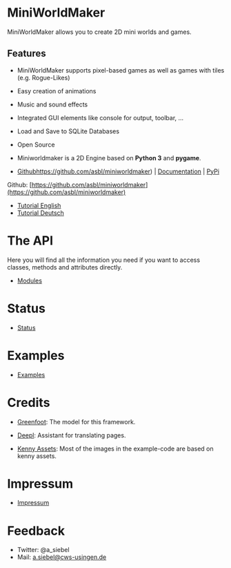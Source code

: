 MiniWorldMaker
==========================================

MiniWorldMaker allows you to create 2D mini worlds and games.

Features
--------

  * MiniWorldMaker supports pixel-based games as well as games with
  tiles (e.g. Rogue-Likes)

  * Easy creation of animations

  * Music and sound effects

  * Integrated GUI elements like console for output, toolbar, ...
  
  * Load and Save to SQLite Databases

  * Open Source
  
  * Miniworldmaker is a 2D Engine based on **Python 3** and **pygame**.

  * [Github]()https://github.com/asbl/miniworldmaker) | [Documentation](http://miniworldmaker.it-teaching.de/) | [PyPi](https://pypi.org/project/miniworldmaker/)


Github: [https://github.com/asbl/miniworldmaker](https://github.com/asbl/miniworldmaker)

  * [Tutorial English](tutorial_english.md)
  * [Tutorial Deutsch](tutorial_german.md)

    
    


The API
=====================

Here you will find all the information you need if you want to access classes, methods and attributes directly.

  * [Modules](./modules.md)


Status
=====================


  * [Status](./status.md)
  
Examples
=================

  * [Examples](examples.md)

Credits
=======

  * [Greenfoot](https://www.greenfoot.org/door): The model for this framework.

  * [Deepl](https://www.deepl.com/translator): Assistant for translating pages.
  
  * [Kenny Assets](https://www.kenney.nl/assets): Most of the images in the example-code are based on kenny assets. 

Impressum
==========

  * [Impressum](impressum.md)
  
Feedback
========

  * Twitter: @a_siebel
  * Mail: a.siebel@cws-usingen.de
